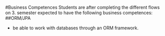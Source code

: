 #Business Competences
Students are after completing the different flows on 3. semester expected to have the following business competences:
##ORM/JPA 
- be able to work with databases through an ORM framework.